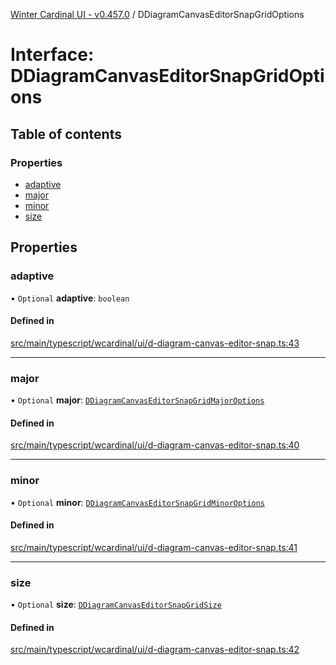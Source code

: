 [Winter Cardinal UI - v0.457.0](../index.md) / DDiagramCanvasEditorSnapGridOptions

# Interface: DDiagramCanvasEditorSnapGridOptions

## Table of contents

### Properties

- [adaptive](DDiagramCanvasEditorSnapGridOptions.md#adaptive)
- [major](DDiagramCanvasEditorSnapGridOptions.md#major)
- [minor](DDiagramCanvasEditorSnapGridOptions.md#minor)
- [size](DDiagramCanvasEditorSnapGridOptions.md#size)

## Properties

### adaptive

• `Optional` **adaptive**: `boolean`

#### Defined in

[src/main/typescript/wcardinal/ui/d-diagram-canvas-editor-snap.ts:43](https://github.com/winter-cardinal/winter-cardinal-ui/blob/v0.457.0/src/main/typescript/wcardinal/ui/d-diagram-canvas-editor-snap.ts#L43)

___

### major

• `Optional` **major**: [`DDiagramCanvasEditorSnapGridMajorOptions`](DDiagramCanvasEditorSnapGridMajorOptions.md)

#### Defined in

[src/main/typescript/wcardinal/ui/d-diagram-canvas-editor-snap.ts:40](https://github.com/winter-cardinal/winter-cardinal-ui/blob/v0.457.0/src/main/typescript/wcardinal/ui/d-diagram-canvas-editor-snap.ts#L40)

___

### minor

• `Optional` **minor**: [`DDiagramCanvasEditorSnapGridMinorOptions`](DDiagramCanvasEditorSnapGridMinorOptions.md)

#### Defined in

[src/main/typescript/wcardinal/ui/d-diagram-canvas-editor-snap.ts:41](https://github.com/winter-cardinal/winter-cardinal-ui/blob/v0.457.0/src/main/typescript/wcardinal/ui/d-diagram-canvas-editor-snap.ts#L41)

___

### size

• `Optional` **size**: [`DDiagramCanvasEditorSnapGridSize`](../index.md#ddiagramcanvaseditorsnapgridsize)

#### Defined in

[src/main/typescript/wcardinal/ui/d-diagram-canvas-editor-snap.ts:42](https://github.com/winter-cardinal/winter-cardinal-ui/blob/v0.457.0/src/main/typescript/wcardinal/ui/d-diagram-canvas-editor-snap.ts#L42)
